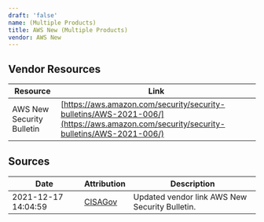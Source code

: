 ```yaml
---
draft: 'false'
name: (Multiple Products)
title: AWS New (Multiple Products)
vendor: AWS New
---
```


## Vendor Resources
| Resource | Link |
| --- | --- |
| AWS New Security Bulletin | [https://aws.amazon.com/security/security-bulletins/AWS-2021-006/](https://aws.amazon.com/security/security-bulletins/AWS-2021-006/) |



## Sources
| Date | Attribution | Description |
| --- | --- | --- |
| 2021-12-17 14:04:59 | [CISAGov](https://raw.githubusercontent.com/cisagov/log4j-affected-db/develop/README.md) | Updated vendor link AWS New Security Bulletin.  |
